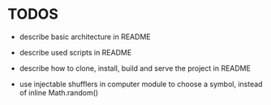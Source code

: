 # TODOS

- describe basic architecture in README

- describe used scripts in README

- describe how to clone, install, build and serve the project in README

- use injectable shufflers in computer module to choose a symbol, instead of inline Math.random()
